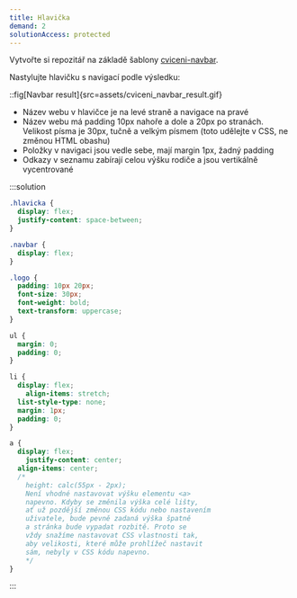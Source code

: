 ```yaml
---
title: Hlavička
demand: 2
solutionAccess: protected
---
```


Vytvořte si repozitář na základě šablony [cviceni-navbar](https://github.com/Czechitas-podklady-WEB/cviceni-navbar).

Nastylujte hlavičku s navigací podle výsledku:

::fig[Navbar result]{src=assets/cviceni_navbar_result.gif}

- Název webu v hlavičce je na levé straně a navigace na pravé
- Název webu má padding 10px nahoře a dole a 20px po stranách. Velikost písma je 30px, tučně a velkým písmem (toto udělejte v CSS, ne změnou HTML obashu)
- Položky v navigaci jsou vedle sebe, mají margin 1px, žadný padding
- Odkazy v seznamu zabírají celou výšku rodiče a jsou vertikálně vycentrované

:::solution

```css
.hlavicka {
  display: flex;
  justify-content: space-between;
}

.navbar {
  display: flex;
}

.logo {
  padding: 10px 20px;
  font-size: 30px;
  font-weight: bold;
  text-transform: uppercase;
}

ul {
  margin: 0;
  padding: 0;
}

li {
  display: flex;  
	align-items: stretch;
  list-style-type: none;
  margin: 1px;
  padding: 0;
}

a {
  display: flex;
	justify-content: center;
  align-items: center;
  /*
    height: calc(55px - 2px);
    Není vhodné nastavovat výšku elementu <a>
    napevno. Kdyby se změnila výška celé lišty,
    ať už pozdější změnou CSS kódu nebo nastavením
    uživatele, bude pevně zadaná výška špatně
    a stránka bude vypadat rozbitě. Proto se
    vždy snažíme nastavovat CSS vlastnosti tak,
    aby velikosti, které může prohlížeč nastavit
    sám, nebyly v CSS kódu napevno.
    */
}
```

:::
